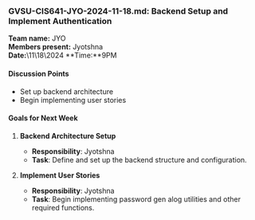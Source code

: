 ### **GVSU-CIS641-JYO-2024-11-18.md: Backend Setup and Implement Authentication**

**Team name:** JYO\
**Members present:** Jyotshna\
**Date:**\11\18\2024
**Time:**9PM

#### **Discussion Points**

-   Set up backend architecture
-   Begin implementing user stories

#### **Goals for Next Week**

1.  **Backend Architecture Setup**

    -   **Responsibility**: Jyotshna
    -   **Task**: Define and set up the backend structure and configuration.
2.  **Implement User Stories**

    -   **Responsibility**: Jyotshna
    -   **Task**: Begin implementing password gen alog utilities and other required functions.

